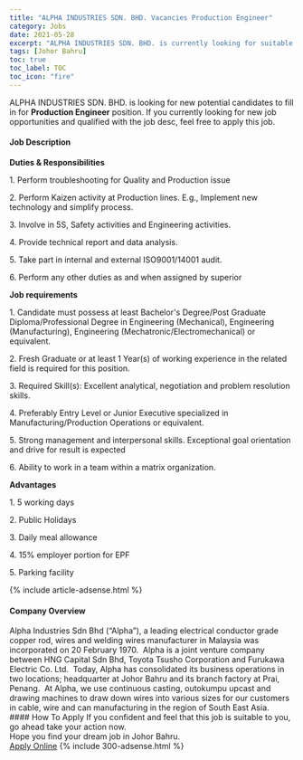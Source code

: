 ```yaml
---
title: "ALPHA INDUSTRIES SDN. BHD. Vacancies Production Engineer" 
category: Jobs 
date: 2021-05-28 
excerpt: "ALPHA INDUSTRIES SDN. BHD. is currently looking for suitable person to fill in the Production Engineer which based in Johor Bahru" 
tags: [Johor Bahru] 
toc: true 
toc_label: TOC 
toc_icon: "fire" 
--- 
```


<p>ALPHA INDUSTRIES SDN. BHD. is looking for new potential candidates to fill in for <b>Production Engineer</b> position. If you currently looking for new job opportunities and qualified with the job desc, feel free to apply this job.
</p><div><div><h4>Job Description</h4></div><div><div><span><div><p><strong>Duties &amp; Responsibilities</strong></p><p>1. Perform troubleshooting for Quality and Production issue</p><p>2. Perform Kaizen activity at Production lines. E.g., Implement new technology and simplify process.</p><p>3. Involve in 5S, Safety activities and Engineering activities.</p><p>4. Provide technical report and data analysis.</p><p>5. Take part in internal and external ISO9001/14001 audit.</p><p>6. Perform any other duties as and when assigned by superior</p><p><strong>Job requirements</strong></p><p>1. Candidate must possess at least Bachelor's Degree/Post Graduate Diploma/Professional Degree in Engineering (Mechanical), Engineering (Manufacturing), Engineering (Mechatronic/Electromechanical) or equivalent.</p><p>2. Fresh Graduate or at least 1 Year(s) of working experience in the related field is required for this position.</p><p>3. Required Skill(s): Excellent analytical, negotiation and problem resolution skills.</p><p>4. Preferably Entry Level or Junior Executive specialized in Manufacturing/Production Operations or equivalent.</p><p>5. Strong management and interpersonal skills. Exceptional goal orientation and drive for result is expected</p><p>6. Ability to work in a team within a matrix organization.</p><p><strong>Advantages</strong></p><p>1. 5 working days</p><p>2. Public Holidays</p><p>3. Daily meal allowance</p><p>4. 15% employer portion for EPF</p><p>5. Parking facility</p></div></span></div></div></div> 
{% include article-adsense.html %} 
<div><div><h4>Company Overview</h4></div><div><div><span><div><div>
<div>Alpha Industries Sdn Bhd (&#8220;Alpha&#8221;), a leading electrical conductor grade copper rod, wires and welding wires manufacturer in Malaysia was incorporated on 20 February 1970.&#160; Alpha is a joint venture company between HNG Capital Sdn Bhd, Toyota Tsusho Corporation and Furukawa Electric Co. Ltd.&#160; Today, Alpha has consolidated its business operations in two locations; headquarter at Johor Bahru and its branch factory at Prai, Penang.&#160; At Alpha, we use continuous casting, outokumpu upcast and drawing machines to draw down wires into various sizes for our customers in cable, wire and can manufacturing in the region of South East Asia.</div>
</div></div></span></div></div></div> 
#### How To Apply 
If you confident and feel that this job is suitable to you, go ahead take your action now. <br/> 
Hope you find your dream job in Johor Bahru. <br/> 
<a href="https://www.jobstreet.com.my/en/job/production-engineer-4577828?jobId=jobstreet-my-job-4577828&" class="btn btn--info" target="_blank" rel="nofollow noopenner">Apply Online</a> 
{% include 300-adsense.html %} 